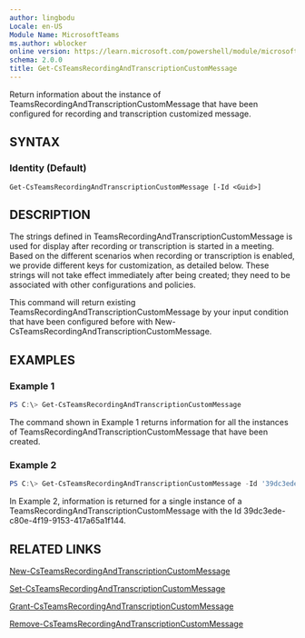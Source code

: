```yaml
---
author: lingbodu
Locale: en-US
Module Name: MicrosoftTeams
ms.author: wblocker
online version: https://learn.microsoft.com/powershell/module/microsoftteams/Get-CsTeamsRecordingAndTranscriptionCustomMessage
schema: 2.0.0
title: Get-CsTeamsRecordingAndTranscriptionCustomMessage
---
```


Return information about the instance of TeamsRecordingAndTranscriptionCustomMessage that have been configured for recording and transcription customized message.

## SYNTAX

### Identity (Default)
```
Get-CsTeamsRecordingAndTranscriptionCustomMessage [-Id <Guid>]
```

## DESCRIPTION
The strings defined in TeamsRecordingAndTranscriptionCustomMessage is used for display after recording or transcription is started in a meeting. 
Based on the different scenarios when recording or transcription is enabled, we provide different keys for customization, as detailed below. 
These strings will not take effect immediately after being created; they need to be associated with other configurations and policies.

This command will return existing TeamsRecordingAndTranscriptionCustomMessage by your input condition that have been configured before with New-CsTeamsRecordingAndTranscriptionCustomMessage.

## EXAMPLES

### Example 1
```powershell
PS C:\> Get-CsTeamsRecordingAndTranscriptionCustomMessage
```
The command shown in Example 1 returns information for all the instances of TeamsRecordingAndTranscriptionCustomMessage that have been created.

### Example 2
```powershell
PS C:\> Get-CsTeamsRecordingAndTranscriptionCustomMessage -Id '39dc3ede-c80e-4f19-9153-417a65a1f144'
```
In Example 2, information is returned for a single instance of a TeamsRecordingAndTranscriptionCustomMessage with the Id 39dc3ede-c80e-4f19-9153-417a65a1f144.

## RELATED LINKS
[New-CsTeamsRecordingAndTranscriptionCustomMessage](https://learn.microsoft.com/powershell/module/microsoftteams/new-CsTeamsRecordingAndTranscriptionCustomMessage)

[Set-CsTeamsRecordingAndTranscriptionCustomMessage](https://learn.microsoft.com/powershell/module/microsoftteams/set-CsTeamsRecordingAndTranscriptionCustomMessage)

[Grant-CsTeamsRecordingAndTranscriptionCustomMessage](https://learn.microsoft.com/powershell/module/microsoftteams/grant-CsTeamsRecordingAndTranscriptionCustomMessage)

[Remove-CsTeamsRecordingAndTranscriptionCustomMessage](https://learn.microsoft.com/powershell/module/microsoftteams/remove-CsTeamsRecordingAndTranscriptionCustomMessage)
